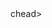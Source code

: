<DOCTYPE html> 
<htmi> 
chead> 
<title>My Page Title/itle> 
<link rel-"Icon" tvpe="image/x ICon" href-"/images/favicon.Jco'> 
</head> 
<body> 
<h1>This is a Heading</h1> 
<p>This is a paragraph </p> 
</body> 
</ntml>
